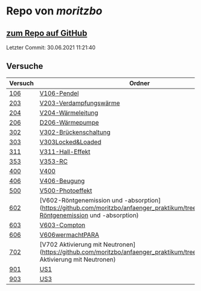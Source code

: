 # Repo von *moritzbo*

## [zum Repo auf GitHub](https://github.com/moritzbo/anfaenger_praktikum)

Letzter Commit: 30.06.2021 11:21:40

## Versuche

|       Versuch       |                                                                 Ordner                                                                 |PDFs|
|---------------------|----------------------------------------------------------------------------------------------------------------------------------------|----|
|[106](../versuch/106)|[V106-Pendel](https://github.com/moritzbo/anfaenger_praktikum/tree/master/V106-Pendel)                                                  |–   |
|[203](../versuch/203)|[V203-Verdampfungswärme](https://github.com/moritzbo/anfaenger_praktikum/tree/master/V203-Verdampfungswärme)                            |–   |
|[204](../versuch/204)|[V204-Wärmeleitung](https://github.com/moritzbo/anfaenger_praktikum/tree/master/V204-Wärmeleitung)                                      |–   |
|[206](../versuch/206)|[D206-Wärmepumpe](https://github.com/moritzbo/anfaenger_praktikum/tree/master/D206-Wärmepumpe)                                          |–   |
|[302](../versuch/302)|[V302-Brückenschaltung](https://github.com/moritzbo/anfaenger_praktikum/tree/master/V302-Brückenschaltung)                              |–   |
|[303](../versuch/303)|[V303Locked&Loaded](https://github.com/moritzbo/anfaenger_praktikum/tree/master/V303Locked&Loaded)                                      |–   |
|[311](../versuch/311)|[V311-Hall-Effekt](https://github.com/moritzbo/anfaenger_praktikum/tree/master/V311-Hall-Effekt)                                        |–   |
|[353](../versuch/353)|[V353-RC](https://github.com/moritzbo/anfaenger_praktikum/tree/master/V353-RC)                                                          |–   |
|[400](../versuch/400)|[V400](https://github.com/moritzbo/anfaenger_praktikum/tree/master/V400)                                                                |–   |
|[406](../versuch/406)|[V406-Beugung](https://github.com/moritzbo/anfaenger_praktikum/tree/master/V406-Beugung)                                                |–   |
|[500](../versuch/500)|[V500-Photoeffekt](https://github.com/moritzbo/anfaenger_praktikum/tree/master/V500-Photoeffekt)                                        |–   |
|[602](../versuch/602)|[V602-Röntgenemission und -absorption](https://github.com/moritzbo/anfaenger_praktikum/tree/master/V602-Röntgenemission und -absorption)|–   |
|[603](../versuch/603)|[V603-Compton](https://github.com/moritzbo/anfaenger_praktikum/tree/master/V603-Compton)                                                |–   |
|[606](../versuch/606)|[V606wermachtPARA](https://github.com/moritzbo/anfaenger_praktikum/tree/master/V606wermachtPARA)                                        |–   |
|[702](../versuch/702)|[V702 Aktivierung mit Neutronen](https://github.com/moritzbo/anfaenger_praktikum/tree/master/V702 Aktivierung mit Neutronen)            |–   |
|[901](../versuch/901)|[US1](https://github.com/moritzbo/anfaenger_praktikum/tree/master/US1)                                                                  |–   |
|[903](../versuch/903)|[US3](https://github.com/moritzbo/anfaenger_praktikum/tree/master/US3)                                                                  |–   |
